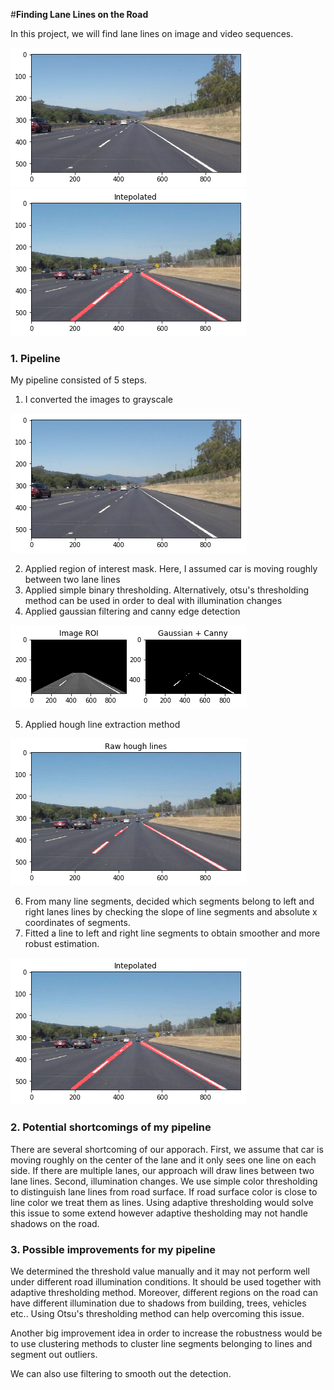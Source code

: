 #**Finding Lane Lines on the Road**

In this project, we will find lane lines on image and video sequences. 

![png](test_images_output/grayscale.png)
![png](test_images_output/hough_interpolated.png)

### 1. Pipeline

My pipeline consisted of 5 steps. 

1. I converted the images to grayscale

![png](test_images_output/grayscale.png)

2. Applied region of interest mask. Here, I assumed car is moving roughly between two lane lines
3. Applied simple binary thresholding. Alternatively, otsu's thresholding method can be used in order to deal with illumination changes
4. Applied gaussian filtering and canny edge detection

![png](test_images_output/roi_and_canny.png)

5. Applied hough line extraction method

![png](test_images_output/hough.png)

6. From many line segments, decided which segments belong to left and right lanes lines by checking the slope of line segments and absolute x coordinates of segments.
7. Fitted a line to left and right line segments to obtain smoother and more robust estimation.

![png](test_images_output/hough_interpolated.png)

### 2. Potential shortcomings of my pipeline

There are several shortcoming of our apporach. First, we assume that car is moving roughly on the center of the lane and it only sees one line on each side. If there are multiple lanes, our approach will draw lines between two lane lines. Second, illumination changes. We use simple color thresholding to distinguish lane lines from road surface. If road surface color is close to line color we treat them as lines. Using adaptive thresholding would solve this issue to some extend however adaptive thesholding may not handle shadows on the road. 

### 3. Possible improvements for my pipeline

We determined the threshold value manually and it may not perform well under different road illumination conditions. It should be used together with adaptive thresholding method. Moreover, different regions on the road can have different illumination due to shadows from building, trees, vehicles etc.. Using Otsu's thresholding method can help overcoming this issue.

Another big improvement idea in order to increase the robustness would be to use clustering methods to cluster line segments belonging to lines and segment out outliers. 

We can also use filtering to smooth out the detection.
